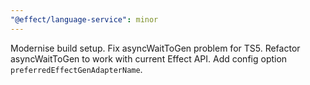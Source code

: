 ```yaml
---
"@effect/language-service": minor
---
```


Modernise build setup.
Fix asyncWaitToGen problem for TS5.
Refactor asyncWaitToGen to work with current Effect API.
Add config option `preferredEffectGenAdapterName`.
